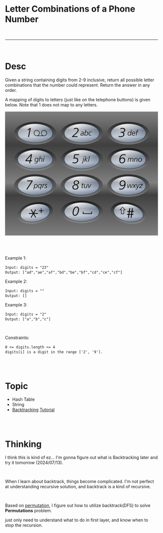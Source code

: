 #  Letter Combinations of a Phone Number

<br>

---

<br>

# Desc

Given a string containing digits from 2-9 inclusive, return all possible letter combinations that the number could represent. Return the answer in any order.

A mapping of digits to letters (just like on the telephone buttons) is given below. Note that 1 does not map to any letters.

![1200px-telephone-keypad2svg.png](1200px-telephone-keypad2svg.png)

<br>
<br>

Example 1:
```
Input: digits = "23"
Output: ["ad","ae","af","bd","be","bf","cd","ce","cf"]
```

Example 2:

```
Input: digits = ""
Output: []
```


Example 3:

```
Input: digits = "2"
Output: ["a","b","c"]
```

<br>

Constraints:

```
0 <= digits.length <= 4
digits[i] is a digit in the range ['2', '9'].
```

<br>
<br>

# Topic

* Hash Table
* String
* [Backtracking](https://datascientest.com/en/backtracking-what-is-it-how-do-i-use-it#:~:text=Backtracking%20is%20a%20search%20technique,optimization%2C%20planning%20and%20gaming%20problems.) 
    [Tutorial](https://medium.com/@ralph-tech/%E6%BC%94%E7%AE%97%E6%B3%95%E5%AD%B8%E7%BF%92%E7%AD%86%E8%A8%98-%E5%9B%9E%E6%BA%AF%E6%B3%95-backtracking-%E5%88%86%E6%94%AF%E5%AE%9A%E7%95%8C%E6%B3%95-branch-and-bound-29165391c377)
<br>
<br>

# Thinking

I think this is kind of ez... I'm gonna figure out what is Backtracking later and try it tomorrow (2024/07/13).

<br>

When I learn about backtrack, things become complicated.
I'm not perfect at understanding recursive solution, and backtrack is a kind of recursive.


<br>

Based on [permutation](../bonus/Fpermutation), I figure out how to utilize backtrack(DFS) to solve __Permutations__ problem.

just only need to understand what to do in first layer, and know when to stop the recursion.





